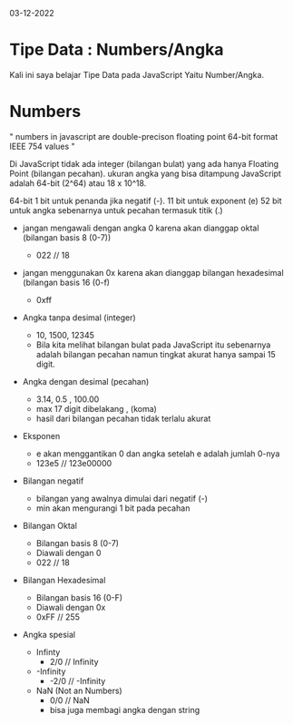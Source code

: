 03-12-2022
# Tipe Data : Numbers/Angka
Kali ini saya belajar Tipe Data pada JavaScript Yaitu Number/Angka.
# Numbers
" numbers in javascript are double-precison floating point 64-bit format IEEE 754 values "

Di JavaScript tidak ada integer (bilangan bulat) yang ada hanya Floating Point (bilangan pecahan).
ukuran angka yang bisa ditampung JavaScript adalah 64-bit (2^64) atau 18 x 10^18. 

64-bit
1 bit untuk penanda jika negatif (-).
11 bit untuk exponent (e)
52 bit untuk angka sebenarnya untuk pecahan termasuk titik (.)
- jangan mengawali dengan angka 0 karena akan dianggap oktal (bilangan basis 8 (0-7))
   - 022 // 18 
- jangan menggunakan 0x karena akan dianggap bilangan hexadesimal (bilangan basis 16 (0-f)
  - 0xff 

- Angka tanpa desimal (integer)
  - 10, 1500, 12345
  - Bila kita melihat bilangan bulat pada JavaScript itu sebenarnya adalah bilangan pecahan namun tingkat akurat hanya sampai 15 digit.
- Angka dengan desimal (pecahan)
  - 3.14, 0.5 , 100.00
  - max 17 digit dibelakang , (koma)
  - hasil dari bilangan pecahan tidak terlalu akurat
- Eksponen
  - e akan menggantikan 0 dan angka setelah e adalah jumlah 0-nya  
  - 123e5 // 123e00000
- Bilangan negatif  
  - bilangan yang awalnya dimulai dari negatif (-)
  - min akan mengurangi 1 bit pada pecahan
- Bilangan Oktal
  - Bilangan basis 8 (0-7)
  - Diawali dengan 0
  - 022 // 18
- Bilangan Hexadesimal
  - Bilangan basis 16 (0-F)
  - Diawali dengan 0x
  - 0xFF // 255   
- Angka spesial
  - Infinty
    - 2/0 // Infinity
  - -Infinity
    - -2/0 // -Infinity
  - NaN (Not an Numbers)    
    - 0/0 // NaN 
    - bisa juga membagi angka dengan string     